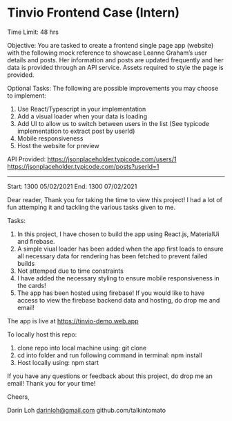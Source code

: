 # Tinvio Frontend Case (Intern)

Time Limit: 48 hrs

Objective: ​You are tasked to create a frontend single page app (website) with the following mock reference to showcase Leanne Graham’s user details and posts. Her information and posts are updated frequently and her data is provided through an API service. Assets required to style the page is provided.

Optional Tasks:
The following are possible improvements you may choose to implement:

1. Use React/Typescript in your implementation
2. Add a visual loader when your data is loading
3. Add UI to allow us to switch between users in the list
   (See typicode implementation to extract post by userId)
4. Mobile responsiveness
5. Host the website for preview

API Provided:
https://jsonplaceholder.typicode.com/users/1
https://jsonplaceholder.typicode.com/posts?userId=1

---

Start: 1300 05/02/2021
End: 1300 07/02/2021

Dear reader,
Thank you for taking the time to view this project! I had a lot of fun attemping it and tackling the various tasks given to me.

Tasks:

1. In this project, I have chosen to build the app using React.js, MaterialUi and firebase.
2. A simple viual loader has been added when the app first loads to ensure all necessary data for rendering has been fetched to prevent failed builds
3. Not attemped due to time constraints
4. I have added the necessary styling to ensure mobile responsiveness in the cards!
5. The app has been hosted using firebase! If you would like to have access to view the firebase backend data and hosting, do drop me and email!

The app is live at https://tinvio-demo.web.app

To locally host this repo:

1. clone repo into local machine using: git clone
2. cd into folder and run following command in terminal: npm install
3. Host locally using: npm start

If you have any questions or feedback about this project, do drop me an email! Thank you for your time!

Cheers,

Darin Loh
darinloh@gmail.com
github.com/talkintomato
